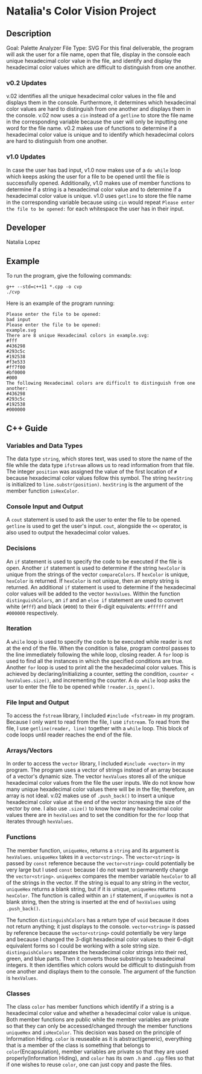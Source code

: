 # Natalia's Color Vision Project

## Description

Goal: Palette Analyzer
File Type: SVG
For this final deliverable, the program will ask the user for a file name, open that file, display in the console each unique hexadecimal color value in the file, and identify and display the hexadecimal color values which are difficult to distinguish from one another. 

### v0.2 Updates

v.02 identifies all the unique hexadecimal color values in the file and displays them in the console. Furthermore, it determines which hexadecimal color values are hard to distinguish from one another and displays them in the console. v.02 now uses a `cin` instead of a `getline` to store the file name in the corresponding variable because the user will only be inputting one word for the file name.
v0.2 makes use of functions to determine if a hexadecimal color value is unique and to identify which hexadecimal colors are hard to distinguish from one another.

### v1.0 Updates

In case the user has bad input, v1.0 now makes use of a `do while` loop which keeps asking the user for a file to be opened until the file is successfully opened. Additionally, v1.0 makes use of member functions to determine if a string is a hexadecimal color value and to determine if a hexadecimal color value is unique. v1.0 uses `getline` to store the file name in the corresponding variable because using `cin` would repeat `Please enter the file to be opened:` for each whitespace the user has in their input.


## Developer

Natalia Lopez

## Example

To run the program, give the following commands:

```
g++ --std=c++11 *.cpp -o cvp
./cvp
```

Here is an example of the program running:

```
Please enter the file to be opened:
bad input
Please enter the file to be opened:
example.svg 
There are 8 unique Hexadecimal colors in example.svg:
#fff
#436298
#293c5c
#192538
#f3e533
#ff7f00
#bf0000
#000
The following Hexadecimal colors are difficult to distinguish from one another:
#436298
#293c5c
#192538
#000000
```

## C++ Guide

### Variables and Data Types

The data type `string`, which stores text, was used to store the name of the file while the data type `ifstream` allows us to read information from that file. The integer `position` was assigned the value of the first location of `#` because hexadecimal color values follow this symbol. The string `hexString` is initialized to `line.substr(position)`. `hexString` is the argument of the member function `isHexColor`.   

### Console Input and Output

A `cout` statement is used to ask the user to enter the file to be opened. `getline` is used to get the user's input. `cout`, alongside the `<<` operator, is also used to output the hexadecimal color values.

### Decisions

An `if` statement is used to specify the code to be executed if the file is open. Another `if` statement is used to determine if the string `hexColor` is unique from the strings of the vector `compareColors`. If `hexColor` is unique, `hexColor` is returned. If `hexColor` is not unique, then an empty string is returned. An additional `if` statement is used to determine if the hexadecimal color values will be added to the vector `hexValues`. Within the function `distinguishColors`, an `if` and an `else if` statement are used to convert white (`#fff`) and black (`#000`) to their 6-digit equivalents: `#ffffff` and `#000000` respectively. 

### Iteration

A `while` loop is used to specify the code to be executed while reader is not at the end of the file. When the condition is false, program control passes to the line immediately following the while loop, closing reader. A `for` loop is used to find all the instances in which the specified conditions are true. Another `for` loop is used to print all the the hexadecimal color values. This is achieved by declaring/initializing a counter, setting the condition, `counter < hexValues.size()`, and incrementing the counter. A `do while` loop asks the user to enter the file to be opened while `!reader.is_open()`. 

### File Input and Output

To access the `fstream` library, I included `#include <fstream>` in my program. Because I only want to read from the file, I use `ifstream`. To read from the file, I use `getline(reader, line)` together with a `while` loop. This block of code loops until reader reaches the end of the file.

### Arrays/Vectors

In order to access the `vector` library, I included `#include <vector>` in my program. The program uses a vector of strings instead of an array because of a vector's dynamic size. The vector `hexValues` stores all of the unique hexadecimal color values from the file the user inputs. We do not know how many unique hexadecimal color values there will be in the file; therefore, an array is not ideal. v.02 makes use of `.push_back()` to insert a unique hexadecimal color value at the end of the vector increasing the size of the vector by one. I also use `.size()` to know how many hexadecimal color values there are in `hexValues` and to set the condition for the `for` loop that iterates through `hexValues`.

### Functions

The member function, `uniqueHex`, returns a `string` and its argument is `hexValues`. `uniqueHex` takes in a `vector<string>`. The `vector<string>` is passed by `const` reference because the `vector<string>` could potentially be very large but I used `const` because I do not want to permanently change the `vector<string>`. `uniqueHex` compares the member variable `hexColor` to all of the strings in the vector. If the string is equal to any string in the vector, `uniqueHex` returns a blank string, but if it is unique, `uniqueHex` returns `hexColor`. The function is called within an `if` statement, if `uniqueHex` is not a blank string, then the string is inserted at the end of `hexValues` using `.push_back()`. 

The function `distinguishColors` has a return type of `void` because it does not return anything; it just displays to the console. `vector<string>` is passed by reference because the `vector<string>` could potentially be very large and because I changed the 3-digit hexadecimal color values to their 6-digit equivalent forms so I could be working with a sole string size. `distinguishColors` separates the hexadecimal color strings into their red, green, and blue parts. Then it converts those substrings to hexadecimal integers. It then identifies which colors would be difficult to distinguish from one another and displays them to the console. The argument of the function is `hexValues`.

### Classes

The class `color` has member functions which identify if a string is a hexadecimal color value and whether a hexadecimal color value is unique. Both member functions are public while the member variables are private so that they can only be accessed/changed through the member functions `uniqueHex` and `isHexColor`. This decision was based on the principle of Information Hiding. `color` is reuseable as it is abstract(generic), everything that is a member of  the class is something that belongs to `color`(Encapsulation), member variables are private so that they are used properly(Information Hiding), and `color` has its own `.h` and `.cpp` files so that if one wishes to reuse `color`, one can just copy and paste the files.
